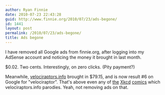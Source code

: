 ```yaml
---
author: Ryan Finnie
date: 2010-07-23 22:43:28
guid: http://www.finnie.org/2010/07/23/ads-begone/
id: 1441
layout: post
permalink: /2010/07/23/ads-begone/
title: Ads begone
---
```

I have removed all Google ads from finnie.org, after logging into my AdSense account and noticing the money it brought in last month.

$0.02. Two cents. Interestingly, on zero clicks. (Pity payment?)

Meanwhile, [velociraptors.info](http://www.velociraptors.info/) brought in $79.15, and is now result #6 on Google for "velociraptor". That's above even any of [the](http://xkcd.com/87/) [Xkcd](http://xkcd.com/135/) [comics](http://xkcd.com/155/) which velociraptors.info parodies. Yeah, not removing ads on that.
